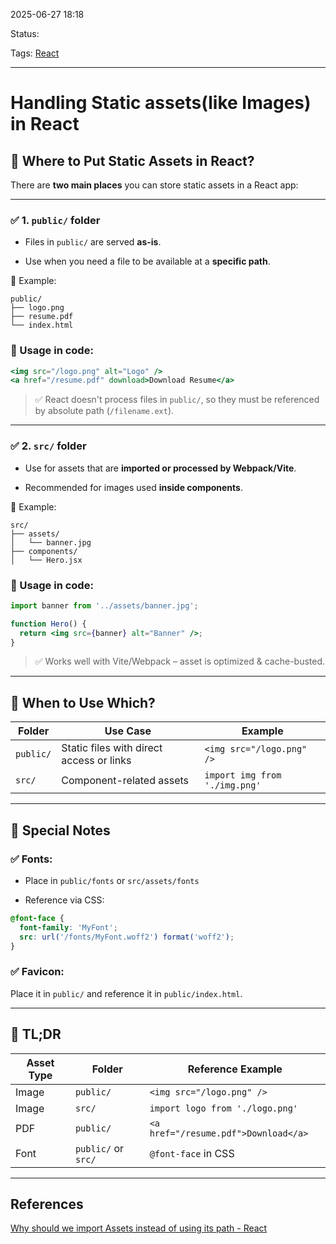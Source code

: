 
2025-06-27 18:18

Status:

Tags: [React](../../../3%20-%20Tags/React.md) 

---
# Handling Static assets(like Images) in React

## 📁 Where to Put Static Assets in React?

There are **two main places** you can store static assets in a React app:

---

### ✅ 1. `public/` folder

- Files in `public/` are served **as-is**.
    
- Use when you need a file to be available at a **specific path**.
    

📂 Example:

```
public/
├── logo.png
├── resume.pdf
└── index.html
```

### 🔹 Usage in code:

```jsx
<img src="/logo.png" alt="Logo" />
<a href="/resume.pdf" download>Download Resume</a>
```

> ✅ React doesn't process files in `public/`, so they must be referenced by absolute path (`/filename.ext`).

---

### ✅ 2. `src/` folder

- Use for assets that are **imported or processed by Webpack/Vite**.
    
- Recommended for images used **inside components**.
    

📂 Example:

```
src/
├── assets/
│   └── banner.jpg
├── components/
│   └── Hero.jsx
```

### 🔹 Usage in code:

```jsx
import banner from '../assets/banner.jpg';

function Hero() {
  return <img src={banner} alt="Banner" />;
}
```

> ✅ Works well with Vite/Webpack – asset is optimized & cache-busted.

---

## 🧠 When to Use Which?

|Folder|Use Case|Example|
|---|---|---|
|`public/`|Static files with direct access or links|`<img src="/logo.png" />`|
|`src/`|Component-related assets|`import img from './img.png'`|

---

## 🎯 Special Notes

### ✅ Fonts:

- Place in `public/fonts` or `src/assets/fonts`
    
- Reference via CSS:
    

```css
@font-face {
  font-family: 'MyFont';
  src: url('/fonts/MyFont.woff2') format('woff2');
}
```

### ✅ Favicon:

Place it in `public/` and reference it in `public/index.html`.

---

## 🧠 TL;DR

|Asset Type|Folder|Reference Example|
|---|---|---|
|Image|`public/`|`<img src="/logo.png" />`|
|Image|`src/`|`import logo from './logo.png'`|
|PDF|`public/`|`<a href="/resume.pdf">Download</a>`|
|Font|`public/` or `src/`|`@font-face` in CSS|

---
## References
[Why should we import Assets instead of using its path - React](Why%20should%20we%20import%20Assets%20instead%20of%20using%20its%20path%20-%20React.md)